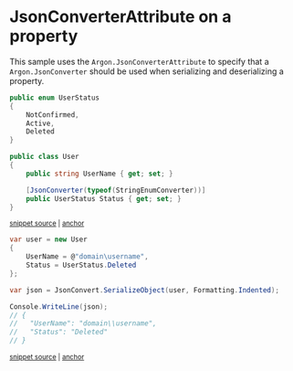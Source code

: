 # JsonConverterAttribute on a property

This sample uses the `Argon.JsonConverterAttribute` to specify that a `Argon.JsonConverter` should be used when serializing and deserializing a property.

<!-- snippet: JsonConverterAttributePropertyTypes -->
<a id='snippet-JsonConverterAttributePropertyTypes'></a>
```cs
public enum UserStatus
{
    NotConfirmed,
    Active,
    Deleted
}

public class User
{
    public string UserName { get; set; }

    [JsonConverter(typeof(StringEnumConverter))]
    public UserStatus Status { get; set; }
}
```
<sup><a href='/src/ArgonTests/Documentation/Samples/Serializer/JsonConverterAttributeProperty.cs#L7-L24' title='Snippet source file'>snippet source</a> | <a href='#snippet-JsonConverterAttributePropertyTypes' title='Start of snippet'>anchor</a></sup>
<!-- endSnippet -->

<!-- snippet: JsonConverterAttributePropertyUsage -->
<a id='snippet-JsonConverterAttributePropertyUsage'></a>
```cs
var user = new User
{
    UserName = @"domain\username",
    Status = UserStatus.Deleted
};

var json = JsonConvert.SerializeObject(user, Formatting.Indented);

Console.WriteLine(json);
// {
//   "UserName": "domain\\username",
//   "Status": "Deleted"
// }
```
<sup><a href='/src/ArgonTests/Documentation/Samples/Serializer/JsonConverterAttributeProperty.cs#L29-L45' title='Snippet source file'>snippet source</a> | <a href='#snippet-JsonConverterAttributePropertyUsage' title='Start of snippet'>anchor</a></sup>
<!-- endSnippet -->
